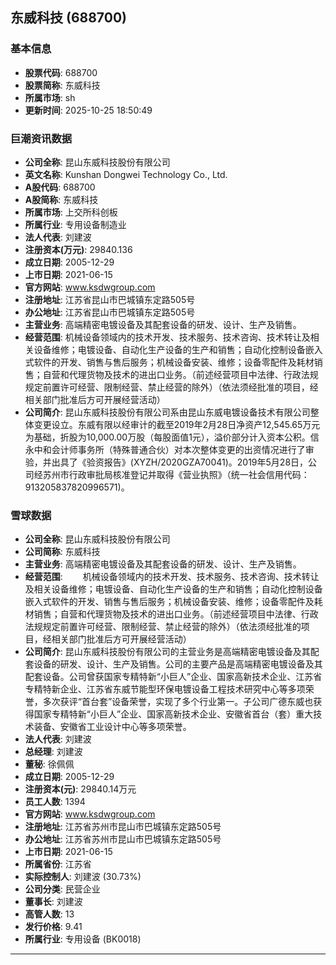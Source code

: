 ## 东威科技 (688700)

### 基本信息

- **股票代码**: 688700
- **股票简称**: 东威科技
- **所属市场**: sh
- **更新时间**: 2025-10-25 18:50:49

### 巨潮资讯数据

- **公司全称**: 昆山东威科技股份有限公司
- **英文名称**: Kunshan Dongwei Technology Co., Ltd.
- **A股代码**: 688700
- **A股简称**: 东威科技
- **所属市场**: 上交所科创板
- **所属行业**: 专用设备制造业
- **法人代表**: 刘建波
- **注册资本(万元)**: 29840.136
- **成立日期**: 2005-12-29
- **上市日期**: 2021-06-15
- **官方网站**: www.ksdwgroup.com
- **注册地址**: 江苏省昆山市巴城镇东定路505号
- **办公地址**: 江苏省昆山市巴城镇东定路505号
- **主营业务**: 高端精密电镀设备及其配套设备的研发、设计、生产及销售。
- **经营范围**: 机械设备领域内的技术开发、技术服务、技术咨询、技术转让及相关设备维修；电镀设备、自动化生产设备的生产和销售；自动化控制设备嵌入式软件的开发、销售与售后服务；机械设备安装、维修；设备零配件及耗材销售；自营和代理货物及技术的进出口业务。（前述经营项目中法律、行政法规规定前置许可经营、限制经营、禁止经营的除外）（依法须经批准的项目，经相关部门批准后方可开展经营活动）
- **公司简介**: 昆山东威科技股份有限公司系由昆山东威电镀设备技术有限公司整体变更设立。东威有限以经审计的截至2019年2月28日净资产12,545.65万元为基础，折股为10,000.00万股（每股面值1元），溢价部分计入资本公积。信永中和会计师事务所（特殊普通合伙）对本次整体变更的出资情况进行了审验，并出具了《验资报告》(XYZH/2020GZA70041)。2019年5月28日，公司经苏州市行政审批局核准登记并取得《营业执照》（统一社会信用代码：913205837820996571)。

### 雪球数据

- **公司全称**: 昆山东威科技股份有限公司
- **公司简称**: 东威科技
- **主营业务**: 高端精密电镀设备及其配套设备的研发、设计、生产及销售。
- **经营范围**: 　　机械设备领域内的技术开发、技术服务、技术咨询、技术转让及相关设备维修；电镀设备、自动化生产设备的生产和销售；自动化控制设备嵌入式软件的开发、销售与售后服务；机械设备安装、维修；设备零配件及耗材销售；自营和代理货物及技术的进出口业务。（前述经营项目中法律、行政法规规定前置许可经营、限制经营、禁止经营的除外）（依法须经批准的项目，经相关部门批准后方可开展经营活动）
- **公司简介**: 昆山东威科技股份有限公司的主营业务是高端精密电镀设备及其配套设备的研发、设计、生产及销售。公司的主要产品是高端精密电镀设备及其配套设备。公司曾获国家专精特新“小巨人”企业、国家高新技术企业、江苏省专精特新企业、江苏省东威节能型环保电镀设备工程技术研究中心等多项荣誉，多次获评“首台套”设备荣誉，实现了多个行业第一。子公司广德东威也获得国家专精特新“小巨人”企业、国家高新技术企业、安徽省首台（套）重大技术装备、安徽省工业设计中心等多项荣誉。
- **法人代表**: 刘建波
- **总经理**: 刘建波
- **董秘**: 徐佩佩
- **成立日期**: 2005-12-29
- **注册资本(元)**: 29840.14万元
- **员工人数**: 1394
- **官方网站**: www.ksdwgroup.com
- **注册地址**: 江苏省苏州市昆山市巴城镇东定路505号
- **办公地址**: 江苏省苏州市昆山市巴城镇东定路505号
- **上市日期**: 2021-06-15
- **所属省份**: 江苏省
- **实际控制人**: 刘建波 (30.73%)
- **公司分类**: 民营企业
- **董事长**: 刘建波
- **高管人数**: 13
- **发行价格**: 9.41
- **所属行业**: 专用设备 (BK0018)

---